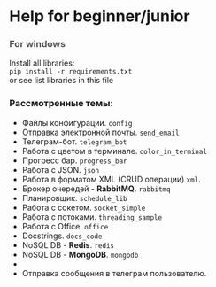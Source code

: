 # Help for beginner/junior

### <font color="#555">For windows</font>

Install all libraries:  
<code>pip install -r requirements.txt</code>  
or see list libraries in this file

### Рассмотренные темы:
* Файлы конфигурации. <code>config</code>
* Отправка электронной почты. <code>send_email</code>
* Телеграм-бот. <code>telegram_bot</code>
* Работа с цветом в терминале. <code>color_in_terminal</code>
* Прогресс бар. <code>progress_bar</code>
* Работа с JSON. <code>json</code>
* Работа в форматом XML (CRUD операции) <code>xml</code>.
* Брокер очередей - __RabbitMQ__. <code>rabbitmq</code>
* Планировщик. <code>schedule_lib</code>
* Работа с сокетом. <code>socket_simple</code>
* Работа с потоками. <code>threading_sample</code>
* Работа с Office. <code>office</code>
* Docstrings. <code>docs_code</code>
* NoSQL DB - __Redis__. <code>redis</code>
* NoSQL DB - __MongoDB__. <code>mongodb</code>
* 
* Отправка сообщения в телеграм пользователю.
